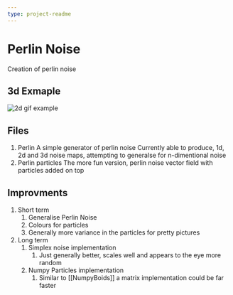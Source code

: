 ```yaml
---
type: project-readme
---
```

# Perlin Noise 
Creation of perlin noise

## 3d Exmaple
![2d gif example](3d_example.gif)

## Files
1. Perlin
    A simple generator of perlin noise
    Currently able to produce, 1d, 2d and 3d noise maps, attempting to
    generalse for n-dimentional noise
2. Perlin particles
    The more fun version, perlin noise vector field with particles added on
    top


## Improvments
1. Short term
    1. Generalise Perlin Noise
    2. Colours for particles
    3. Generally more variance in the particles for pretty pictures
2. Long term
    1. Simplex noise implementation
        1. Just generally better, scales well and appears to the eye more
        random 
    2. Numpy Particles implementation
        1. Similar to [[NumpyBoids]] a matrix implementation could be far
        faster